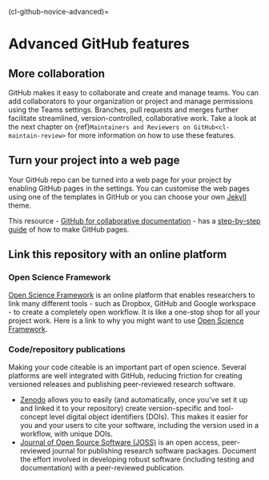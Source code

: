 (cl-github-novice-advanced)=
# Advanced GitHub features
## More collaboration
GitHub makes it easy to collaborate and create and manage teams.
You can add collaborators to your organization or project and manage permissions using the Teams settings.
Branches, pull requests and merges further facilitate streamlined, version-controlled, collaborative work.
Take a look at the next chapter on {ref}`Maintainers and Reviewers on GitHub<cl-maintain-review>` for more information on how to use these features.

## Turn your project into a web page
Your GitHub repo can be turned into a web page for your project by enabling GitHub pages in the settings.
You can customise the web pages using one of the templates in GitHub or you can choose your own [Jekyll](https://jekyllrb.com/) theme.

This resource - [GitHub for collaborative documentation](https://cassgvp.github.io/github-for-collaborative-documentation/) - has a [step-by-step guide](https://cassgvp.github.io/github-for-collaborative-documentation/docs/tut/4-2-Make-your-Pages-site.html) of how to make GitHub pages.

## Link this repository with an online platform

### Open Science Framework
[Open Science Framework](https://osf.io/) is an online platform that enables researchers to link many different tools - such as Dropbox, GitHub and Google workspace - to create a completely open workflow.
It is like a one-stop shop for all your project work.
Here is a link to why you might want to use [Open Science Framework](https://www.cos.io/blog/5-ways-to-optimize-your-research-workflow-with-osf).

### Code/repository publications
Making your code citeable is an important part of open science.
Several platforms are well integrated with GitHub, reducing friction for creating versioned releases and publishing peer-reviewed research software.
- [Zenodo](https://zenodo.org/) allows you to easily (and automatically, once you've set it up and linked it to your repository) create version-specific and tool-concept level digital object identifiers (DOIs). This makes it easier for you and your users to cite your software, including the version used in a workflow, with unique DOIs.
- [Journal of Open Source Software (JOSS)](https://joss.theoj.org/) is an open access, peer-reviewed journal for publishing research software packages. Document the effort involved in developing robust software (including testing and documentation) with a peer-reviewed publication.

